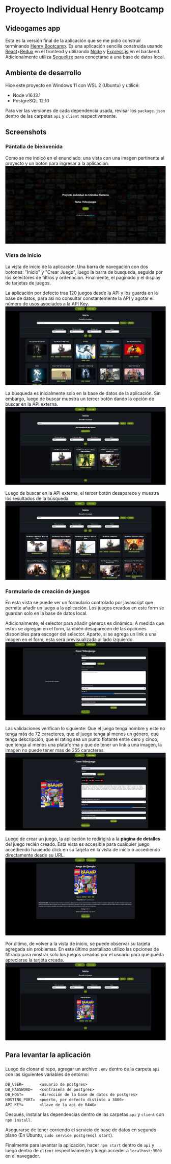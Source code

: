 # Proyecto Individual Henry Bootcamp
## Videogames app
Esta es la versión final de la aplicación que se me pidió construir terminando [Henry Bootcamp](https://www.soyhenry.com/). Es una aplicación sencilla construida usando [React](https://es.reactjs.org/)+[Redux](https://es.redux.js.org/) en el frontend y utilizando [Node](https://nodejs.org/es/) y [Express.js](https://expressjs.com/es/) en el backend. Adicionalmente utiliza [Sequelize](https://sequelize.org/) para conectarse a una base de datos local.

## Ambiente de desarrollo
Hice este proyecto en Windows 11 con WSL 2 (Ubuntu) y utilicé:
- Node v16.13.1
- PostgreSQL 12.10

Para ver las versiones de cada dependencia usada, revisar los `package.json` dentro de las carpetas `api` y `client` respectivamente.

## Screenshots
### Pantalla de bienvenida
Como se me indicó en el enunciado: una vista con una imagen pertinente al proyecto y un botón para ingresar a la aplicación.
![Screenshot 1](screenshots/Screenshot_1.png)

### Vista de inicio
La vista de inicio de la aplicación: Una barra de navegación con dos botones: "Inicio" y "Crear Juego", luego la barra de busqueda, seguida por los selectores de filtros y ordenación. Finalmente, el paginado y el display de tarjetas de juegos.

La aplicación por defecto trae 120 juegos desde la API y los guarda en la base de datos, para asi no consultar constantemente la API y agotar el número de usos asociados a la API Key.
![Screenshot 2](screenshots/Screenshot_2.png)

La búsqueda es inicialmente solo en la base de datos de la aplicación. Sin embargo, luego de buscar muestra un tercer botón dando la opción de buscar en la API externa.
![Screenshot 3](screenshots/Screenshot_3.png)

Luego de buscar en la API externa, el tercer botón desaparece y muestra los resultados de la búsqueda.
![Screenshot 4](screenshots/Screenshot_4.png)

### Formulario de creación de juegos
En esta vista se puede ver un formulario controlado por javascript que permite añadir un juego a la aplicación. Los juegos creados en este form se guardan solo en la base de datos local.

Adicionalmente, el selector para añadir géneros es dinámico. A medida que estos se agregan en el form, también desaparecen de las opciones disponibles para escoger del selector. Aparte, si se agrega un link a una imagen en el form, esta será previsualizada al lado izquierdo.
![Screenshot 5](screenshots/Screenshot_5.png)

Las validaciones verifican lo siguiente: Que el juego tenga nombre y este no tenga más de 72 caracteres, que el juego tenga al menos un género, que tenga descripción, que el rating sea un punto flotante entre cero y cinco, que tenga al menos una plataforma y que de tener un link a una imagen, la imagen no puede tener mas de 255 caracteres.
![Screenshot 6](screenshots/Screenshot_6.png)

Luego de crear un juego, la aplicación te redirigirá a la **página de detalles** del juego recién creado. Esta vista es accesible para cualquier juego accediendo haciendo click en su tarjeta en la vista de inicio o accediendo directamente desde su URL.
![Screenshot 7](screenshots/Screenshot_7.png)

Por último, de volver a la vista de inicio, se puede observar su tarjeta agregada sin problemas. En este último pantallazo utilizo las opciones de filtrado para mostrar solo los juegos creados por el usuario para que pueda apreciarse la tarjeta creada.
![Screenshot 8](screenshots/Screenshot_8.png)

## Para levantar la aplicación
### 
Luego de clonar el repo, agregar un archivo `.env` dentro de la carpeta `api` con las siguientes variables de entorno: 

```
DB_USER=       <usuario de postgres>
DB_PASSWORD=   <contraseña de postgres>
DB_HOST=       <dirección de la base de datos de postgres>
HOSTING_PORT=  <puerto, por defecto distinto a 3000>
API_KEY=       <llave de la api de RAWG>
```
Después, instalar las dependencias dentro de las carpetas `api` y `client` con `npm install`.

Asegurarse de tener corriendo el servicio de base de datos en segundo plano (En Ubuntu, `sudo service postgresql start`).

Finalmente para levantar la aplicación, hacer `npm start` dentro de `api` y luego dentro de `client` respectivamente y luego acceder a `localhost:3000` en el navegador.